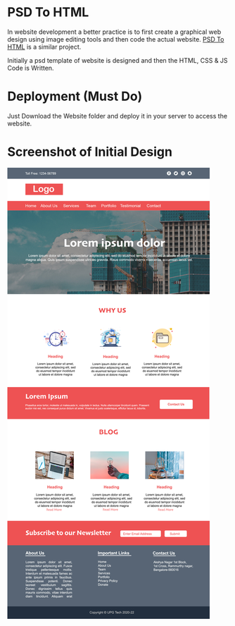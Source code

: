 # PSD To HTML

In website development a better practice is to first create a graphical web design using image editing tools and then code the actual website.
[PSD To HTML](https://github.com/himalgnn/psd-to-html) is a similar project.

Initially a psd template of website is designed and then the HTML, CSS & JS Code is Written.

# Deployment (Must Do)
Just Download the Website folder and deploy it in your server to access the website.

# Screenshot of Initial Design
![](Screenshots/web.jpg)

